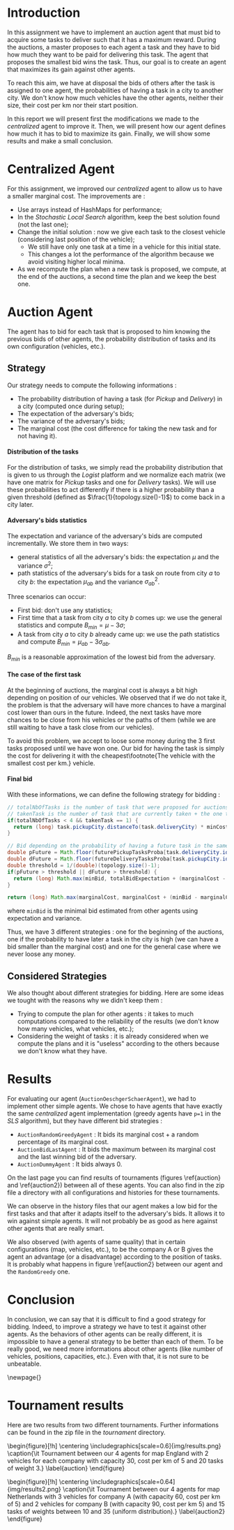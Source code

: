# Introduction

In this assignment we have to implement an auction agent that must bid to acquire some tasks to deliver such that it has a maximum reward. During the auctions, a master proposes to each agent a task and they have to bid how much they want to be paid for delivering this task. The agent that proposes the smallest bid wins the task. Thus, our goal is to create an agent that maximizes its gain against other agents.

To reach this aim, we have at disposal the bids of others after the task is assigned to one agent, the probabilities of having a task in a city to another city. We don't know how much vehicles have the other agents, neither their size, their cost per km nor their start position.

In this report we will present first the modifications we made to the *centralized* agent to improve it. Then, we will present how our agent defines how much it has to bid to maximize its gain. Finally, we will show some results and make a small conclusion.

# Centralized Agent

For this assignment, we improved our *centralized* agent to allow us to have a smaller marginal cost. The improvements are :

- Use arrays instead of HashMaps for performance;
- In the *Stochastic Local Search* algorithm, keep the best solution found (not the last one);
- Change the initial solution : now we give each task to the closest vehicle (considering last position of the vehicle);
    - We still have only one task at a time in a vehicle for this initial state.
    - This changes a lot the performance of the algorithm because we avoid visiting higher local minima.
- As we recompute the plan when a new task is proposed, we compute, at the end of the auctions, a second time the plan and we keep the best one.

# Auction Agent

The agent has to bid for each task that is proposed to him knowing the previous bids of other agents, the probability distribution of tasks and its own configuration (vehicles, etc.).

## Strategy

Our strategy needs to compute the following informations :

- The probability distribution of having a task (for *Pickup* and *Delivery*) in a city (computed once during setup);
- The expectation of the adversary's bids;
- The variance of the adversary's bids;
- The marginal cost (the cost difference for taking the new task and for not having it).

#### Distribution of the tasks

For the distribution of tasks, we simply read the probability distribution that is given to us through the *Logist* platform and we normalize each matrix (we have one matrix for *Pickup* tasks and one for *Delivery* tasks).
We will use these probabilities to act differently if there is a higher probability than a given threshold (defined as $\frac{1}{topology.size()-1}$) to come back in a city later.


#### Adversary's bids statistics

The expectation and variance of the adversary's bids are computed incrementally. We store them in two ways:

- general statistics of all the adversary's bids: the expectation $\mu$ and the variance $\sigma^2$;
- path statistics of the adversary's bids for a task on route from city *a* to city *b*: the expectation $\mu_{ab}$ and the variance $\sigma_{ab}^2$.

Three scenarios can occur:

- First bid: don't use any statistics;
- First time that a task from city *a* to city *b* comes up: we use the general statistics and compute $B_{min} = \mu - 3\sigma$;
- A task from city *a* to city *b* already came up: we use the path statistics and compute $B_{min} = \mu_{ab} - 3\sigma_{ab}$.

$B_{min}$ is a reasonable approximation of the lowest bid from the adversary.

#### The case of the first task

At the beginning of auctions, the marginal cost is always a bit high depending on position of our vehicles. We observed that if we do not take it, the problem is that the adversary will have more chances to have a marginal cost lower than ours in the future. Indeed, the next tasks have more chances to be close from his vehicles or the paths of them (while we are still waiting to have a task close from our vehicles).

To avoid this problem, we accept to loose some money during the 3 first tasks proposed until we have won one. Our bid for having the task is simply the cost for delivering it with the cheapest\footnote{The vehicle with the smallest cost per km.} vehicle.

#### Final bid

With these informations, we can define the following strategy for bidding :

```java
// totalNbOfTasks is the number of task that were proposed for auctions
// takenTask is the number of task that are currently taken + the one that is bidding
if(totalNbOfTasks < 4 && takenTask == 1) {
  return (long) task.pickupCity.distanceTo(task.deliveryCity) * minCostPerKm;
}

// Bid depending on the probability of having a future task in the same cities than the current task
double pFuture = Math.floor(futurePickupTasksProba[task.deliveryCity.id] * 1000.0) / 1000.0;
double dFuture = Math.floor(futureDeliveryTasksProba[task.pickupCity.id] * 1000.0) / 1000.0;
double threshold = 1/(double)(topology.size()-1);
if(pFuture > threshold || dFuture > threshold) {
  return (long) Math.max(minBid, totalBidExpectation + (marginalCost - totalBidExpectation)/2);
}

return (long) Math.max(marginalCost, marginalCost + (minBid - marginalCost)/2);
```

where ```minBid``` is the minimal bid estimated from other agents using expectation and variance.

Thus, we have 3 different strategies : one for the beginning of the auctions, one if the probability to have later a task in the city is high (we can have a bid smaller than the marginal cost) and one for the general case where we never loose any money.

## Considered Strategies

We also thought about different strategies for bidding. Here are some ideas we tought with the reasons why we didn't keep them :

- Trying to compute the plan for other agents : it takes to much computations compared to the reliability of the results (we don't know how many vehicles, what vehicles, etc.);
- Considering the weight of tasks : it is already considered when we compute the plans and it is "useless" according to the others because we don't know what they have.

# Results

For evaluating our agent (```AuctionOeschgerSchaerAgent```), we had to implement other simple agents. We chose to have agents that have exactly the same *centralized* agent implementation (greedy agents have ```p=1``` in the *SLS* algorithm), but they have different bid strategies :

- ```AuctionRandomGreedyAgent``` : It bids its marginal cost + a random percentage of its marginal cost.
- ```AuctionBidLastAgent``` : It bids the maximum between its marginal cost and the last winning bid of the adversary.
- ```AuctionDummyAgent``` : It bids always 0.

On the last page you can find results of tournaments (figures \ref{auction} and \ref{auction2}) between all of these agents. You can also find in the zip file a directory with all configurations and histories for these tournaments.

We can observe in the history files that our agent makes a low bid for the first tasks and that after it adapts itself to the adversary's bids. It allows it to win against simple agents. It will not probably be as good as here against other agents that are really smart.

We also observed (with agents of same quality) that in certain configurations (map, vehicles, etc.), to be the company A or B gives the agent an advantage (or a disadvantage) according to the position of tasks. It is probably what happens in figure \ref{auction2} between our agent and the ```RandomGreedy``` one.

# Conclusion

In conclusion, we can say that it is difficult to find a good strategy for bidding. Indeed, to improve a strategy we have to test it against other agents. As the behaviors of other agents can be really different, it is impossible to have a general strategy to be better than each of them. To be really good, we need more informations about other agents (like number of vehicles, positions, capacities, etc.). Even with that, it is not sure to be unbeatable.

\newpage{}

# Tournament results

Here are two results from two different tournaments. Further informations can be found in the zip file in the *tournament* directory.

\begin{figure}[!h]
  \centering \includegraphics[scale=0.6]{img/results.png}
  \caption{\it Tournament between our 4 agents for map England with 2 vehicles for each company with capacity 30, cost per km of 5 and 20 tasks of weight 3.}
  \label{auction}
\end{figure}


\begin{figure}[!h]
  \centering \includegraphics[scale=0.64]{img/results2.png}
  \caption{\it Tournament between our 4 agents for map Netherlands with 3 vehicles for company A (with capacity 60, cost per km of 5) and 2 vehicles for company B (with capacity 90, cost per km 5) and 15 tasks of weights between 10 and 35 (uniform distribution).}
  \label{auction2}
\end{figure}

